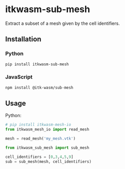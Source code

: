 # itkwasm-sub-mesh

Extract a subset of a mesh given by the cell identifiers.

## Installation

### Python

```sh
pip install itkwasm-sub-mesh
```

### JavaScript

```sh
npm install @itk-wasm/sub-mesh
```

## Usage

Python:

```python
# pip install itkwasm-mesh-io
from itkwasm_mesh_io import read_mesh

mesh = read_mesh('my_mesh.vtk')

from itkwasm_sub_mesh import sub_mesh

cell_identifiers = [0,3,4,5,9]
sub = sub_mesh(mesh, cell_identifiers)
```

